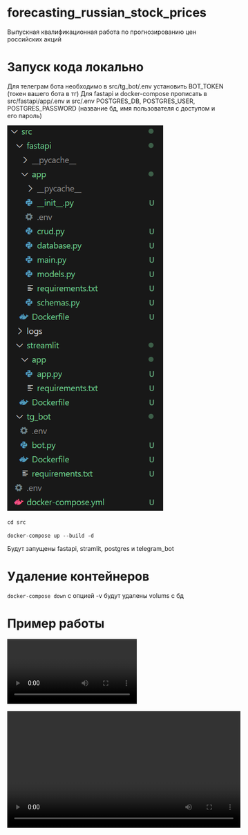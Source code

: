# forecasting_russian_stock_prices
Выпускная квалификационная работа по прогнозированию цен российских акций

# Запуск кода локально
Для телеграм бота необходимо в src/tg_bot/.env установить BOT_TOKEN (токен вашего бота в тг)
Для fastapi и docker-compose прописать в src/fastapi/app/.env и src/.env POSTGRES_DB, POSTGRES_USER, POSTGRES_PASSWORD (название бд, имя пользователя с доступом и его пароль)

![пример структуры с .env файлами](images/image.png)

`cd src`

`docker-compose up --build -d`

Будут запущены fastapi, stramlit, postgres и telegram_bot

# Удаление контейнеров
`docker-compose down` с опцией -v будут удалены volums с бд

# Пример работы
![пример работы docker-compose и сервисов](records/record_rus_stocks.mp4)

<video src='records/record_rus_stocks.mp4' width=540/>

[![Watch the video](records/record_rus_stocks.mp4)](records/record_rus_stocks.mp4)